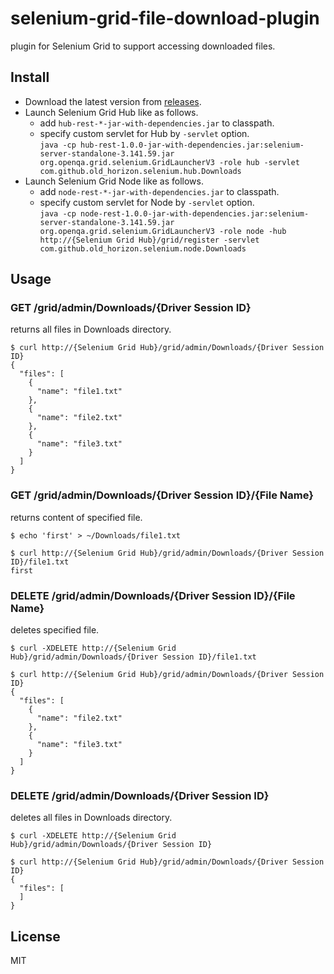# selenium-grid-file-download-plugin

plugin for Selenium Grid to support accessing downloaded files.

## Install

* Download the latest version from [releases](https://github.com/old-horizon/selenium-grid-file-download-plugin/releases).
* Launch Selenium Grid Hub like as follows.
  * add `hub-rest-*-jar-with-dependencies.jar` to classpath.
  * specify custom servlet for Hub by `-servlet` option.  
`java -cp hub-rest-1.0.0-jar-with-dependencies.jar:selenium-server-standalone-3.141.59.jar org.openqa.grid.selenium.GridLauncherV3 -role hub -servlet com.github.old_horizon.selenium.hub.Downloads`
* Launch Selenium Grid Node like as follows.
  * add `node-rest-*-jar-with-dependencies.jar` to classpath.
  * specify custom servlet for Node by `-servlet` option.  
  `java -cp node-rest-1.0.0-jar-with-dependencies.jar:selenium-server-standalone-3.141.59.jar org.openqa.grid.selenium.GridLauncherV3 -role node -hub http://{Selenium Grid Hub}/grid/register -servlet com.github.old_horizon.selenium.node.Downloads`

## Usage

### GET /grid/admin/Downloads/{Driver Session ID}

returns all files in Downloads directory.

```
$ curl http://{Selenium Grid Hub}/grid/admin/Downloads/{Driver Session ID}
{
  "files": [
    {
      "name": "file1.txt"
    },
    {
      "name": "file2.txt"
    },
    {
      "name": "file3.txt"
    }
  ]
}
```

### GET /grid/admin/Downloads/{Driver Session ID}/{File Name}

returns content of specified file.

```
$ echo 'first' > ~/Downloads/file1.txt

$ curl http://{Selenium Grid Hub}/grid/admin/Downloads/{Driver Session ID}/file1.txt
first
```

### DELETE /grid/admin/Downloads/{Driver Session ID}/{File Name}

deletes specified file.

```
$ curl -XDELETE http://{Selenium Grid Hub}/grid/admin/Downloads/{Driver Session ID}/file1.txt

$ curl http://{Selenium Grid Hub}/grid/admin/Downloads/{Driver Session ID}
{
  "files": [
    {
      "name": "file2.txt"
    },
    {
      "name": "file3.txt"
    }
  ]
}
```

### DELETE /grid/admin/Downloads/{Driver Session ID}

deletes all files in Downloads directory.

```
$ curl -XDELETE http://{Selenium Grid Hub}/grid/admin/Downloads/{Driver Session ID}

$ curl http://{Selenium Grid Hub}/grid/admin/Downloads/{Driver Session ID}
{
  "files": [
  ]
}
```

## License

MIT
